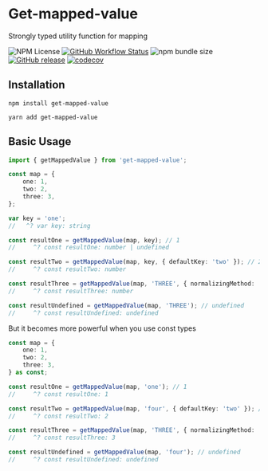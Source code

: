 # Get-mapped-value

Strongly typed utility function for mapping

![NPM License](https://img.shields.io/npm/l/get-mapped-value)
[![GitHub Workflow Status](https://github.com/GradooC/get-mapped-value/actions/workflows/publish.yml/badge.svg)](https://github.com/GradooC/get-mapped-value/actions/workflows/publish.yml)
![npm bundle size](https://img.shields.io/bundlephobia/min/get-mapped-value)
[![GitHub release](https://img.shields.io/github/v/release/GradooC/get-mapped-value)](https://github.com/GradooC/get-mapped-value/releases)
[![codecov](https://codecov.io/gh/GradooC/get-mapped-value/branch/main/graph/badge.svg?token=Y9QLKW9XZ7)](https://codecov.io/gh/GradooC/get-mapped-value)

## Installation

```shell
npm install get-mapped-value

yarn add get-mapped-value
```

## Basic Usage

```ts
import { getMappedValue } from 'get-mapped-value';

const map = {
    one: 1,
    two: 2,
    three: 3,
};

var key = 'one';
//   ^? var key: string

const resultOne = getMappedValue(map, key); // 1
//     ^? const resultOne: number | undefined

const resultTwo = getMappedValue(map, key, { defaultKey: 'two' }); // 2
//     ^? const resultTwo: number

const resultThree = getMappedValue(map, 'THREE', { normalizingMethod: 'toLowerCase' }); // 3
//     ^? const resultThree: number

const resultUndefined = getMappedValue(map, 'THREE'); // undefined
//     ^? const resultUndefined: undefined
```

But it becomes more powerful when you use const types

```ts
const map = {
    one: 1,
    two: 2,
    three: 3,
} as const;

const resultOne = getMappedValue(map, 'one'); // 1
//     ^? const resultOne: 1

const resultTwo = getMappedValue(map, 'four', { defaultKey: 'two' }); // 2
//     ^? const resultTwo: 2

const resultThree = getMappedValue(map, 'THREE', { normalizingMethod: 'toLowerCase' }); // 3
//     ^? const resultThree: 3

const resultUndefined = getMappedValue(map, 'four'); // undefined
//     ^? const resultUndefined: undefined
```
